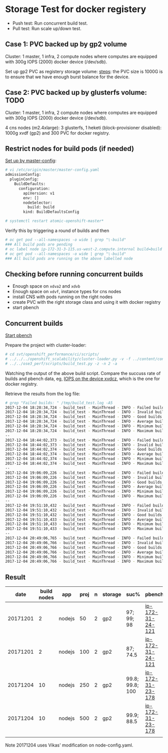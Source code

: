 # Storage Test for docker registery

* Push test: Run concurrent build test.
* Pull test: Run scale up/down test.

## Case 1: PVC backed up by gp2 volume

Cluster: 1 master, 1 infra, 2 compute nodes where computes are equipped with 300g IOPS (2000) docker device (/dev/sdb).

Set up gp2 PVC as registery storage volume: [steps](../learn/docker_registry.md#use-filesystem-driver-for-docker-registry): the PVC size is 1000G is to ensure that we have enough burst balance for the device.

## Case 2: PVC backed up by glusterfs volume: TODO

Cluster: 1 master, 1 infra, 2 compute nodes where computes are equipped with 300g IOPS (2000) docker device (/dev/sdb).

4 cns nodes (m2.4xlarge): 3 glusterfs, 1 heketi (block-provisioner disabled): 1000g xvdf (gp2) and 300 PVC for docker registry.

## Restrict nodes for build pods (if needed)

[Set up by master-config](https://docs.openshift.org/latest/install_config/build_defaults_overrides.html#install-config-build-defaults-overrides):

```sh
# vi /etc/origin/master/master-config.yaml
admissionConfig:
  pluginConfig:
    BuildDefaults:
      configuration:
        apiVersion: v1
        env: []
        nodeSelector:
          build: build
        kind: BuildDefaultsConfig

# systemctl restart atomic-openshift-master*
```

Verify this by triggering a round of builds and then

```sh
# oc get pod --all-namespaces -o wide | grep "\-build"
### All build pods are pending
# oc label node ip-172-31-3-115.us-west-2.compute.internal build=build
# oc get pod --all-namespaces -o wide | grep "\-build"
### All build pods are running on the above labelled node

```

## Checking before running concurrent builds

* Enough space on <code>xdva2</code> and <code>xdvb</code>
* Enough space on <code>xdvf</code>, instance types for cns nodes
* install CNS with pods running on the right nodes
* create PVC with the right storage class and using it with docker registry
* start pbench

## Concurrent builds

[Start pbench](../learn/pbench.md#use-pbench-in-the-test)

Prepare the project with cluster-loader:

```sh
# cd svt/openshift_performance/ci/scripts/
# ../../../openshift_scalability/cluster-loader.py -v -f ../content/conc_builds_nodejs.yaml 
# ../../ose3_perf/scripts/build_test.py -z -n 2 -a
```

Watching the output of the above build script. Compare the succuss rate of builds and pbench data, eg, [IOPS on the device xvdcz](http://perf-infra.ec2.breakage.org/pbench/results/ip-172-31-24-121/hk-conc-scale-a/tools-default/ip-172-31-57-74.us-west-2.compute.internal/iostat/disk.html), which is the one for docker registry.

Retrieve the results from the log file:

```sh
# grep "Failed builds: " /tmp/build_test.log -A5          
2017-12-04 18:28:34,724 - build_test - MainThread - INFO - Failed builds: 0
2017-12-04 18:28:34,724 - build_test - MainThread - INFO - Invalid builds: 1
2017-12-04 18:28:34,724 - build_test - MainThread - INFO - Good builds included in stats: 499
2017-12-04 18:28:34,724 - build_test - MainThread - INFO - Average build time, all good builds: 122
2017-12-04 18:28:34,724 - build_test - MainThread - INFO - Minimum build time, all good builds: 48
2017-12-04 18:28:34,724 - build_test - MainThread - INFO - Maximum build time, all good builds: 165
--
2017-12-04 18:44:02,373 - build_test - MainThread - INFO - Failed builds: 1
2017-12-04 18:44:02,373 - build_test - MainThread - INFO - Invalid builds: 0
2017-12-04 18:44:02,374 - build_test - MainThread - INFO - Good builds included in stats: 499
2017-12-04 18:44:02,374 - build_test - MainThread - INFO - Average build time, all good builds: 118
2017-12-04 18:44:02,374 - build_test - MainThread - INFO - Minimum build time, all good builds: 47
2017-12-04 18:44:02,374 - build_test - MainThread - INFO - Maximum build time, all good builds: 164
--
2017-12-04 19:06:09,226 - build_test - MainThread - INFO - Failed builds: 0
2017-12-04 19:06:09,226 - build_test - MainThread - INFO - Invalid builds: 0
2017-12-04 19:06:09,226 - build_test - MainThread - INFO - Good builds included in stats: 500
2017-12-04 19:06:09,226 - build_test - MainThread - INFO - Average build time, all good builds: 114
2017-12-04 19:06:09,226 - build_test - MainThread - INFO - Minimum build time, all good builds: 44
2017-12-04 19:06:09,226 - build_test - MainThread - INFO - Maximum build time, all good builds: 165
--
2017-12-04 19:51:10,432 - build_test - MainThread - INFO - Failed builds: 1
2017-12-04 19:51:10,432 - build_test - MainThread - INFO - Invalid builds: 0
2017-12-04 19:51:10,432 - build_test - MainThread - INFO - Good builds included in stats: 999
2017-12-04 19:51:10,433 - build_test - MainThread - INFO - Average build time, all good builds: 205
2017-12-04 19:51:10,433 - build_test - MainThread - INFO - Minimum build time, all good builds: 44
2017-12-04 19:51:10,433 - build_test - MainThread - INFO - Maximum build time, all good builds: 380
--
2017-12-04 20:49:06,765 - build_test - MainThread - INFO - Failed builds: 86
2017-12-04 20:49:06,766 - build_test - MainThread - INFO - Invalid builds: 15
2017-12-04 20:49:06,766 - build_test - MainThread - INFO - Good builds included in stats: 885
2017-12-04 20:49:06,766 - build_test - MainThread - INFO - Average build time, all good builds: 361
2017-12-04 20:49:06,766 - build_test - MainThread - INFO - Minimum build time, all good builds: 46
2017-12-04 20:49:06,766 - build_test - MainThread - INFO - Maximum build time, all good builds: 1123


```


## Result

| date     | build nodes | app    | proj | n | storage | suc%            | pbench                                                                                  | oc version                |
|----------|-------------|--------|------|---|---------|-----------------|-----------------------------------------------------------------------------------------|---------------------------|
| 20171201 | 2           | nodejs | 50   | 2 | gp2     | 97; 99; 98      | [ip-172-31-24-121](http://perf-infra.ec2.breakage.org/pbench/results/ip-172-31-24-121/) | 3.7.9-1.git.0.7c71a2d.el7 |
| 20171201 | 2           | nodejs | 100  | 2 | gp2     | 87; 74.5        | [ip-172-31-24-121](http://perf-infra.ec2.breakage.org/pbench/results/ip-172-31-24-121/) | 3.7.9-1.git.0.7c71a2d.el7 |
| 20171204 | 10          | nodejs | 250  | 2 | gp2     | 99.8; 99.8; 100 | [ip-172-31-23-178](http://perf-infra.ec2.breakage.org/pbench/results/ip-172-31-23-178/) | 3.7.9-1.git.0.7c71a2d.el7 |
| 20171204 | 10          | nodejs | 500  | 2 | gp2     | 99.9; 88.5      | [ip-172-31-23-178](http://perf-infra.ec2.breakage.org/pbench/results/ip-172-31-23-178/) | 3.7.9-1.git.0.7c71a2d.el7 |
|          |             |        |      |   |         |                 |                                                                                         |                           |

Note 20171204 uses Vikas' modification on node-config.yaml.
